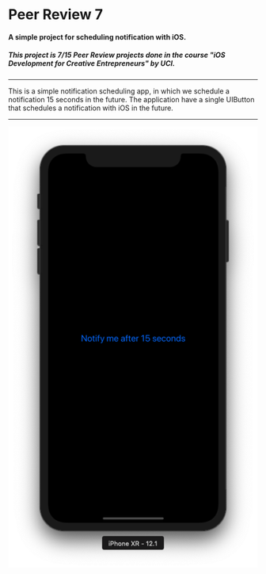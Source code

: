 # Peer Review 7
#### A simple project for scheduling notification with iOS.
##### This project is 7/15 Peer Review projects done in the course \"iOS Development for Creative Entrepreneurs\" by UCI.

---

This is a simple notification scheduling app, in which we schedule a notification 15 seconds in the future.
The application have a single UIButton that schedules a notification with iOS in the future.

---

![PeerReview7](https://github.com/Ananta11/PeerReview7/raw/master/Common/Screenshot.png)
